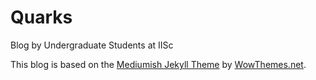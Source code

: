 # Quarks
Blog by Undergraduate Students at IISc

This blog is based on the [Mediumish Jekyll Theme](https://github.com/wowthemesnet/mediumish-theme-jekyll) by [WowThemes.net](https://www.wowthemes.net).
